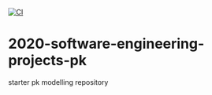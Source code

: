 [![CI](https://github.com/matt-wright1/pk-project/actions/workflows/test-ci.yml/badge.svg)](https://github.com/matt-wright1/pk-project/actions/workflows/test-ci.yml)

# 2020-software-engineering-projects-pk
starter pk modelling repository
